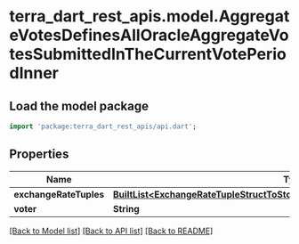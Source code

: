 # terra_dart_rest_apis.model.AggregateVotesDefinesAllOracleAggregateVotesSubmittedInTheCurrentVotePeriodInner

## Load the model package
```dart
import 'package:terra_dart_rest_apis/api.dart';
```

## Properties
Name | Type | Description | Notes
------------ | ------------- | ------------- | -------------
**exchangeRateTuples** | [**BuiltList&lt;ExchangeRateTupleStructToStoreInterpretedExchangeRatesDataToStore&gt;**](ExchangeRateTupleStructToStoreInterpretedExchangeRatesDataToStore.md) |  | [optional] 
**voter** | **String** |  | [optional] 

[[Back to Model list]](../README.md#documentation-for-models) [[Back to API list]](../README.md#documentation-for-api-endpoints) [[Back to README]](../README.md)


